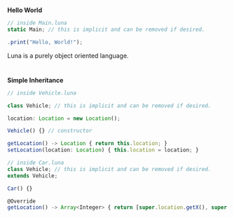 **Hello World**
```ts
// inside Main.luna
static Main; // this is implicit and can be removed if desired.

.print("Hello, World!");
```

Luna is a purely object oriented language.

#
#
#

**Simple Inheritance**
```ts
// inside Vehicle.luna

class Vehicle; // this is implicit and can be removed if desired.

location: Location = new Location();

Vehicle() {} // constructor

getLocation() -> Location { return this.location; }
setLocation(location: Location) { this.location = location; }
```

```ts
// inside Car.luna
class Vehicle; // this is implicit and can be removed if desired.
extends Vehicle;

Car() {}

@Override
getLocation() -> Array<Integer> { return [super.location.getX(), super.location.getY(), super.location.getZ()]; }
```
